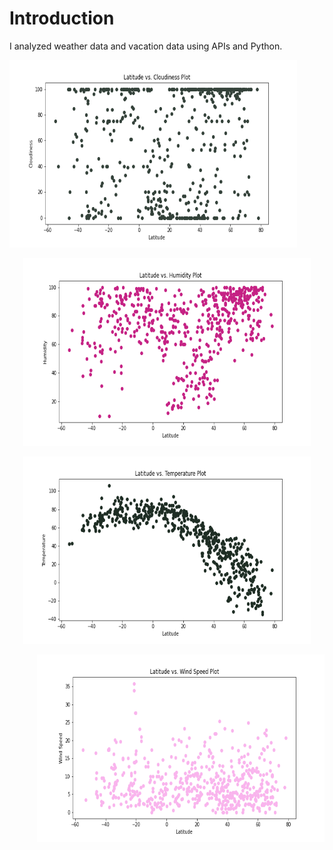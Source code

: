 # Introduction

I analyzed weather data and vacation data using APIs and Python.

<p align="left">
  <img width="460" height="300" src="lat_cloud.png">
</p>

<p align="center">
  <img width="460" height="300" src="lat_humd.png">
</p>

<p align="center">
  <img width="460" height="300" src="lat_temp.png">
</p>

<p align="right">
  <img width="460" height="300" src="lat_wind.png">
</p>
